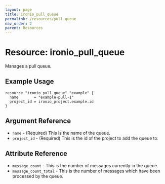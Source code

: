 ```yaml
---
layout: page
title: ironio_pull_queue
permalink: /resources/pull_queue
nav_order: 2
parent: Resources
---
```


# Resource: ironio_pull_queue

Manages a pull queue.

## Example Usage

```
resource "ironio_pull_queue" "example" {
  name       = "example-pull-1"
  project_id = ironio_project.example.id
}
```

## Argument Reference

* `name` - (Required) This is the name of the queue.
* `project_id` - (Required) This is the id of the project to add the queue to.

## Attribute Reference

* `message_count` - This is the number of messages currently in the queue.
* `message_count_total` - This is the number of messages which have been processed by the queue.
